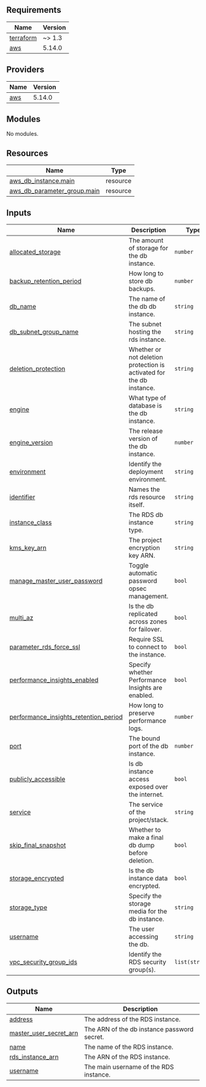 <!-- BEGIN_TF_DOCS -->
## Requirements

| Name | Version |
|------|---------|
| <a name="requirement_terraform"></a> [terraform](#requirement\_terraform) | ~> 1.3 |
| <a name="requirement_aws"></a> [aws](#requirement\_aws) | 5.14.0 |

## Providers

| Name | Version |
|------|---------|
| <a name="provider_aws"></a> [aws](#provider\_aws) | 5.14.0 |

## Modules

No modules.

## Resources

| Name | Type |
|------|------|
| [aws_db_instance.main](https://registry.terraform.io/providers/hashicorp/aws/5.14.0/docs/resources/db_instance) | resource |
| [aws_db_parameter_group.main](https://registry.terraform.io/providers/hashicorp/aws/5.14.0/docs/resources/db_parameter_group) | resource |

## Inputs

| Name | Description | Type | Default | Required |
|------|-------------|------|---------|:--------:|
| <a name="input_allocated_storage"></a> [allocated\_storage](#input\_allocated\_storage) | The amount of storage for the db instance. | `number` | n/a | yes |
| <a name="input_backup_retention_period"></a> [backup\_retention\_period](#input\_backup\_retention\_period) | How long to store db backups. | `number` | n/a | yes |
| <a name="input_db_name"></a> [db\_name](#input\_db\_name) | The name of the db db instance. | `string` | n/a | yes |
| <a name="input_db_subnet_group_name"></a> [db\_subnet\_group\_name](#input\_db\_subnet\_group\_name) | The subnet hosting the rds instance. | `string` | n/a | yes |
| <a name="input_deletion_protection"></a> [deletion\_protection](#input\_deletion\_protection) | Whether or not deletion protection is activated for the db instance. | `string` | n/a | yes |
| <a name="input_engine"></a> [engine](#input\_engine) | What type of database is the db instance. | `string` | n/a | yes |
| <a name="input_engine_version"></a> [engine\_version](#input\_engine\_version) | The release version of the db instance. | `number` | n/a | yes |
| <a name="input_environment"></a> [environment](#input\_environment) | Identify the deployment environment. | `string` | n/a | yes |
| <a name="input_identifier"></a> [identifier](#input\_identifier) | Names the rds resource itself. | `string` | n/a | yes |
| <a name="input_instance_class"></a> [instance\_class](#input\_instance\_class) | The RDS db instance type. | `string` | n/a | yes |
| <a name="input_kms_key_arn"></a> [kms\_key\_arn](#input\_kms\_key\_arn) | The project encryption key ARN. | `string` | n/a | yes |
| <a name="input_manage_master_user_password"></a> [manage\_master\_user\_password](#input\_manage\_master\_user\_password) | Toggle automatic password opsec management. | `bool` | n/a | yes |
| <a name="input_multi_az"></a> [multi\_az](#input\_multi\_az) | Is the db replicated across zones for failover. | `bool` | n/a | yes |
| <a name="input_parameter_rds_force_ssl"></a> [parameter\_rds\_force\_ssl](#input\_parameter\_rds\_force\_ssl) | Require SSL to connect to the instance. | `bool` | n/a | yes |
| <a name="input_performance_insights_enabled"></a> [performance\_insights\_enabled](#input\_performance\_insights\_enabled) | Specify whether Performance Insights are enabled. | `bool` | n/a | yes |
| <a name="input_performance_insights_retention_period"></a> [performance\_insights\_retention\_period](#input\_performance\_insights\_retention\_period) | How long to preserve performance logs. | `number` | n/a | yes |
| <a name="input_port"></a> [port](#input\_port) | The bound port of the db instance. | `number` | n/a | yes |
| <a name="input_publicly_accessible"></a> [publicly\_accessible](#input\_publicly\_accessible) | Is db instance access exposed over the internet. | `bool` | n/a | yes |
| <a name="input_service"></a> [service](#input\_service) | The service of the project/stack. | `string` | n/a | yes |
| <a name="input_skip_final_snapshot"></a> [skip\_final\_snapshot](#input\_skip\_final\_snapshot) | Whether to make a final db dump before deletion. | `bool` | n/a | yes |
| <a name="input_storage_encrypted"></a> [storage\_encrypted](#input\_storage\_encrypted) | Is the db instance data encrypted. | `bool` | n/a | yes |
| <a name="input_storage_type"></a> [storage\_type](#input\_storage\_type) | Specify the storage media for the db instance. | `string` | n/a | yes |
| <a name="input_username"></a> [username](#input\_username) | The user accessing the db. | `string` | n/a | yes |
| <a name="input_vpc_security_group_ids"></a> [vpc\_security\_group\_ids](#input\_vpc\_security\_group\_ids) | Identify the RDS security group(s). | `list(string)` | n/a | yes |

## Outputs

| Name | Description |
|------|-------------|
| <a name="output_address"></a> [address](#output\_address) | The address of the RDS instance. |
| <a name="output_master_user_secret_arn"></a> [master\_user\_secret\_arn](#output\_master\_user\_secret\_arn) | The ARN of the db instance password secret. |
| <a name="output_name"></a> [name](#output\_name) | The name of the RDS instance. |
| <a name="output_rds_instance_arn"></a> [rds\_instance\_arn](#output\_rds\_instance\_arn) | The ARN of the RDS instance. |
| <a name="output_username"></a> [username](#output\_username) | The main username of the RDS instance. |
<!-- END_TF_DOCS -->